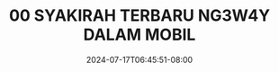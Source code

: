 --- 
title: "00 SYAKIRAH TERBARU NG3W4Y DALAM MOBIL"
description: "video  video bokep 00 SYAKIRAH TERBARU NG3W4Y DALAM MOBIL     terbaru"
date: 2024-07-17T06:45:51-08:00
file_code: "gfnn40u7xs6f"
draft: false
cover: "062a5niw7q6nu75s.jpg"
tags: ["SYAKIRAH", "TERBARU", "DALAM", "MOBIL", "bokep-indo", "bokep-viral", "bokep-ig"]
length: 337
fld_id: "1391200"
foldername: ".SYAKIRAHHIJABTIKTOK14Video"
categories: [".SYAKIRAHHIJABTIKTOK14Video"]
views: 405
---